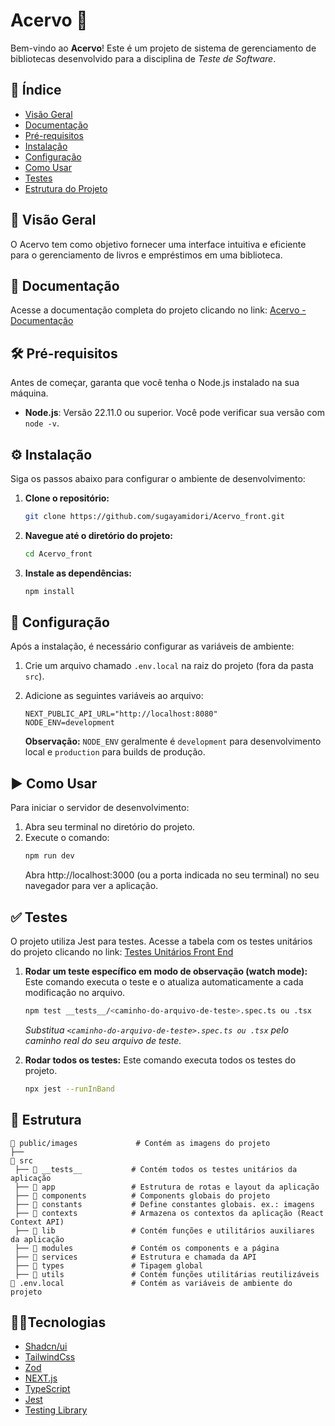 # Acervo 🫎

Bem-vindo ao **Acervo**! Este é um projeto de sistema de gerenciamento de bibliotecas desenvolvido para a disciplina de _Teste de Software_.

## 📝 Índice

- [Visão Geral](#visão-geral)
- [Documentação](#documentação)
- [Pré-requisitos](#pré-requisitos)
- [Instalação](#instalação)
- [Configuração](#configuração)
- [Como Usar](#como-usar)
- [Testes](#testes)
- [Estrutura do Projeto](#estrutura-do-projeto)

## 🌟 Visão Geral

O Acervo tem como objetivo fornecer uma interface intuitiva e eficiente para o gerenciamento de livros e empréstimos em uma biblioteca.

## 📄 Documentação
Acesse a documentação completa do projeto clicando no link: [Acervo - Documentação](https://docs.google.com/document/d/1KCueLv0thUHedwnxijNfWYMITGJnGFffiVaE0KZhD6A/edit?usp=sharing)

## 🛠 Pré-requisitos

Antes de começar, garanta que você tenha o Node.js instalado na sua máquina.

- **Node.js**: Versão 22.11.0 ou superior. Você pode verificar sua versão com `node -v`.

## ⚙️ Instalação

Siga os passos abaixo para configurar o ambiente de desenvolvimento:

1.  **Clone o repositório:**
    ```bash
    git clone https://github.com/sugayamidori/Acervo_front.git
    ```
2.  **Navegue até o diretório do projeto:**
    ```bash
    cd Acervo_front
    ```
3.  **Instale as dependências:**
    ```bash
    npm install
    ```

## 🔧 Configuração

Após a instalação, é necessário configurar as variáveis de ambiente:

1.  Crie um arquivo chamado `.env.local` na raiz do projeto (fora da pasta `src`).
2.  Adicione as seguintes variáveis ao arquivo:

    ```env
    NEXT_PUBLIC_API_URL="http://localhost:8080"
    NODE_ENV=development
    ```

    **Observação:** `NODE_ENV` geralmente é `development` para desenvolvimento local e `production` para builds de produção.

## ▶️ Como Usar

Para iniciar o servidor de desenvolvimento:

1.  Abra seu terminal no diretório do projeto.
2.  Execute o comando:
    ```bash
    npm run dev
    ```
    Abra http://localhost:3000 (ou a porta indicada no seu terminal) no seu navegador para ver a aplicação.

## ✅ Testes

O projeto utiliza Jest para testes.
Acesse a tabela com os testes unitários do projeto clicando no link: [Testes Unitários Front End](https://docs.google.com/document/d/1bOw9aeyrOs08Xpv3rC-aL31o74H0o9ZkTzekgXUPhWg/edit?usp=sharing)

1.  **Rodar um teste específico em modo de observação (watch mode):**
    Este comando executa o teste e o atualiza automaticamente a cada modificação no arquivo.

    ```bash
    npm test __tests__/<caminho-do-arquivo-de-teste>.spec.ts ou .tsx
    ```

    _Substitua `<caminho-do-arquivo-de-teste>.spec.ts ou .tsx` pelo caminho real do seu arquivo de teste._

2.  **Rodar todos os testes:**
    Este comando executa todos os testes do projeto.
    ```bash
    npx jest --runInBand
    ```

## 📂 Estrutura

```
📂 public/images             # Contém as imagens do projeto
├──
📂 src
 ├── 📂 __tests__           # Contém todos os testes unitários da aplicação
 ├── 📂 app                 # Estrutura de rotas e layout da aplicação
 ├── 📂 components          # Components globais do projeto
 ├── 📂 constants           # Define constantes globais. ex.: imagens
 ├── 📂 contexts            # Armazena os contextos da aplicação (React Context API)
 ├── 📂 lib                 # Contém funções e utilitários auxiliares da aplicação
 ├── 📂 modules             # Contém os components e a página
 ├── 📂 services            # Estrutura e chamada da API
 ├── 📂 types               # Tipagem global
 ├── 📂 utils               # Contém funções utilitárias reutilizáveis
🔑 .env.local               # Contém as variáveis de ambiente do projeto
```

## 🧑‍💻Tecnologias

- [Shadcn/ui](https://ui.shadcn.com/)
- [TailwindCss](https://tailwindcss.com/)
- [Zod](https://zod.dev/)
- [NEXT.js](https://nextjs.org/)
- [TypeScript](https://www.typescriptlang.org/)
- [Jest](https://jestjs.io/pt-BR/)
- [Testing Library](https://testing-library.com/)
